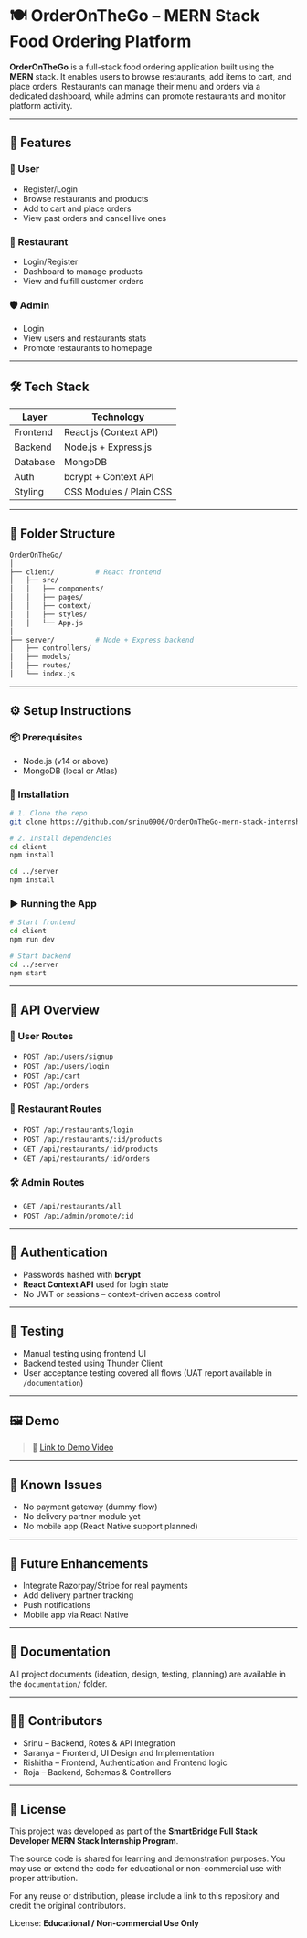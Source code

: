 # 🍽️ OrderOnTheGo – MERN Stack Food Ordering Platform

**OrderOnTheGo** is a full-stack food ordering application built using the **MERN** stack. It enables users to browse restaurants, add items to cart, and place orders. Restaurants can manage their menu and orders via a dedicated dashboard, while admins can promote restaurants and monitor platform activity.

---

## 🚀 Features

### 👤 User
- Register/Login
- Browse restaurants and products
- Add to cart and place orders
- View past orders and cancel live ones

### 🍴 Restaurant
- Login/Register
- Dashboard to manage products
- View and fulfill customer orders

### 🛡️ Admin
- Login
- View users and restaurants stats
- Promote restaurants to homepage

---

## 🛠️ Tech Stack

| Layer        | Technology             |
|--------------|------------------------|
| Frontend     | React.js (Context API) |
| Backend      | Node.js + Express.js   |
| Database     | MongoDB                |
| Auth         | bcrypt + Context API   |
| Styling      | CSS Modules / Plain CSS|

---

## 📁 Folder Structure

```bash
OrderOnTheGo/
│
├── client/          # React frontend
│   ├── src/
│   │   ├── components/
│   │   ├── pages/
│   │   ├── context/
│   │   ├── styles/
│   │   └── App.js
│
├── server/          # Node + Express backend
│   ├── controllers/
│   ├── models/
│   ├── routes/
│   └── index.js
````

---

## ⚙️ Setup Instructions

### 📦 Prerequisites

* Node.js (v14 or above)
* MongoDB (local or Atlas)

### 🧩 Installation

```bash
# 1. Clone the repo
git clone https://github.com/srinu0906/OrderOnTheGo-mern-stack-internship-project.git

# 2. Install dependencies
cd client
npm install

cd ../server
npm install
```


### ▶️ Running the App

```bash
# Start frontend
cd client
npm run dev

# Start backend
cd ../server
npm start
```

---

## 🔌 API Overview

### 🧑 User Routes

* `POST /api/users/signup`
* `POST /api/users/login`
* `POST /api/cart`
* `POST /api/orders`

### 🍴 Restaurant Routes

* `POST /api/restaurants/login`
* `POST /api/restaurants/:id/products`
* `GET /api/restaurants/:id/products`
* `GET /api/restaurants/:id/orders`

### 🛠 Admin Routes

* `GET /api/restaurants/all`
* `POST /api/admin/promote/:id`

---

## 🔐 Authentication

* Passwords hashed with **bcrypt**
* **React Context API** used for login state
* No JWT or sessions – context-driven access control

---

## 🧪 Testing

* Manual testing using frontend UI
* Backend tested using Thunder Client
* User acceptance testing covered all flows (UAT report available in `/documentation`)

---

## 🖼 Demo

> 📸 [Link to Demo Video](https://drive.google.com/file/d/1iXTpXvCYmCfNxp_BeDDFqVF3GosNmMtB/view?usp=sharing)

---

## 🐞 Known Issues

* No payment gateway (dummy flow)
* No delivery partner module yet
* No mobile app (React Native support planned)

---

## 🌱 Future Enhancements

* Integrate Razorpay/Stripe for real payments
* Add delivery partner tracking
* Push notifications
* Mobile app via React Native

---

## 📎 Documentation

All project documents (ideation, design, testing, planning) are available in the `documentation/` folder.

---

## 🧑‍💻 Contributors

* Srinu – Backend, Rotes & API Integration
* Saranya – Frontend, UI Design and Implementation
* Rishitha – Frontend, Authentication and Frontend logic
* Roja – Backend, Schemas & Controllers

---

## 📂 License

This project was developed as part of the **SmartBridge Full Stack Developer MERN Stack Internship Program**.

The source code is shared for learning and demonstration purposes. You may use or extend the code for educational or non-commercial use with proper attribution.

For any reuse or distribution, please include a link to this repository and credit the original contributors.

License: **Educational / Non-commercial Use Only**

